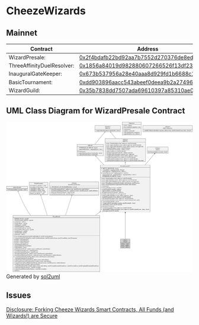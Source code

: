 # CheezeWizards

## Mainnet

| Contract                                                         | Address                                                                                                                       |
| ---------------------------------------------------------------- | ----------------------------------------------------------------------------------------------------------------------------- |
| WizardPresale:                                | [0x2f4bdafb22bd92aa7b7552d270376de8edccbc1e](https://etherscan.io/address/0x2f4bdafb22bd92aa7b7552d270376de8edccbc1e)                                              |
| ThreeAffinityDuelResolver:                                | [0x1856a84019d982880607266526f13df232c15cfc](https://etherscan.io/address/0x1856a84019d982880607266526f13df232c15cfc)                                              |
| InauguralGateKeeper:                                       | [0x673b537956a28e40aaa8d929fd1b6688c1583dda](https://etherscan.io/address/0x673b537956a28e40aaa8d929fd1b6688c1583dda)                                              |
| BasicTournament:                                       | [0xdd903896aacc543abeef0deea9b2a27496f762ad](https://etherscan.io/address/0xdd903896aacc543abeef0deea9b2a27496f762ad)                                              |
| WizardGuild:                                            | [0x35b7838dd7507ada69610397a85310ae0abd5034](https://etherscan.io/address/0x35b7838dd7507ada69610397a85310ae0abd5034)                                              |


## UML Class Diagram for WizardPresale Contract

![WizardPresale](./diagram.svg)
Generated by [sol2uml](https://github.com/naddison36/sol2uml)

## Issues

[Disclosure: Forking Cheeze Wizards Smart Contracts, All Funds (and Wizards!) are Secure](https://medium.com/dapperlabs/disclosure-forking-cheeze-wizards-smart-contracts-all-funds-and-wizards-are-secure-3c53af5bc531)
